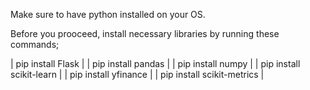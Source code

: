 Make sure to have python installed on your OS.

Before you prooceed, install necessary libraries by running these commands;

| pip install Flask |
| pip install pandas |
| pip install numpy |
| pip install scikit-learn |
| pip install yfinance |
| pip install scikit-metrics |

